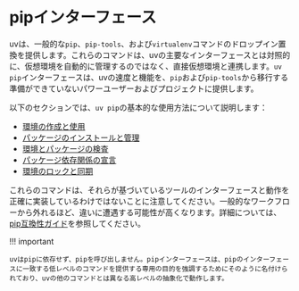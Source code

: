 # pipインターフェース

uvは、一般的な`pip`、`pip-tools`、および`virtualenv`コマンドのドロップイン置換を提供します。これらのコマンドは、uvの主要なインターフェースとは対照的に、仮想環境を自動的に管理するのではなく、直接仮想環境と連携します。`uv pip`インターフェースは、uvの速度と機能を、`pip`および`pip-tools`から移行する準備ができていないパワーユーザーおよびプロジェクトに提供します。

以下のセクションでは、`uv pip`の基本的な使用方法について説明します：

- [環境の作成と使用](./environments.md)
- [パッケージのインストールと管理](./packages.md)
- [環境とパッケージの検査](./inspection.md)
- [パッケージ依存関係の宣言](./dependencies.md)
- [環境のロックと同期](./compile.md)

これらのコマンドは、それらが基づいているツールのインターフェースと動作を正確に実装しているわけではないことに注意してください。一般的なワークフローから外れるほど、違いに遭遇する可能性が高くなります。詳細については、[pip互換性ガイド](./compatibility.md)を参照してください。

!!! important

    uvはpipに依存せず、pipを呼び出しません。pipインターフェースは、pipのインターフェースに一致する低レベルのコマンドを提供する専用の目的を強調するためにそのように名付けられており、uvの他のコマンドとは異なる高レベルの抽象化で動作します。
